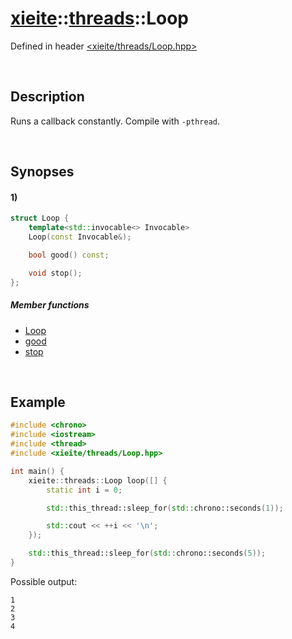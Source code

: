 # [xieite](../xieite.md)\:\:[threads](../threads.md)\:\:Loop
Defined in header [<xieite/threads/Loop.hpp>](../../include/xieite/threads/Loop.hpp)

&nbsp;

## Description
Runs a callback constantly. Compile with `-pthread`.

&nbsp;

## Synopses
#### 1)
```cpp
struct Loop {
    template<std::invocable<> Invocable>
    Loop(const Invocable&);

    bool good() const;

    void stop();
};
```
##### Member functions
- [Loop](./Loop/1/operators/constructor.md)
- [good](./Loop/1/good.md)
- [stop](./Loop/1/stop.md)

&nbsp;

## Example
```cpp
#include <chrono>
#include <iostream>
#include <thread>
#include <xieite/threads/Loop.hpp>

int main() {
    xieite::threads::Loop loop([] {
        static int i = 0;

        std::this_thread::sleep_for(std::chrono::seconds(1));

        std::cout << ++i << '\n';
    });

    std::this_thread::sleep_for(std::chrono::seconds(5));
}
```
Possible output:
```
1
2
3
4
```

